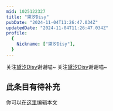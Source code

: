 ```yaml
---
mid: 1025122327
title: "黛汐Disy"
pubDate: "2024-11-04T11:26:47.034Z"
updatedDate: "2024-11-04T11:26:47.034Z"
profile:
  {
    Nickname: ["黛汐Disy"],
  }
---
```


关注[黛汐Disy](https://space.bilibili.com/1025122327)谢谢喵~ 关注[黛汐Disy](https://space.bilibili.com/1025122327)谢谢喵~

## 此条目有待补充
你可以在[这里](https://github.com/Yuhanawa/VTuber.ICU/edit/master/src/content/v/黛汐Disy/index.md)编辑本文
